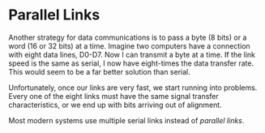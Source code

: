 # Parallel Links

Another strategy for data communications is to pass a byte (8 bits) or a word (16 or 32 bits) at a time. Imagine two computers have a connection with eight data lines, D0-D7. Now I can transmit a byte at a time. If the link speed is the same as serial, I now have eight-times the data transfer rate. This would seem to be a far better solution than serial.

Unfortunately, once our links are very fast, we start running into problems. Every one of the eight links must have the same signal transfer characteristics, or we end up with bits arriving out of alignment.

Most modern systems use multiple serial links instead of _parallel links_.

<figure><img src="https://johnoraw.gitbook.io/pnt/~gitbook/image?url=https%3A%2F%2F365966430-files.gitbook.io%2F%7E%2Ffiles%2Fv0%2Fb%2Fgitbook-x-prod.appspot.com%2Fo%2Fspaces%252FjPKaxBv8yVv6wzBRST0X%252Fuploads%252FSthhObtsXQWIelQ2L3uL%252Fimage.png%3Falt%3Dmedia%26token%3D4d247ba2-71bc-4519-ba5c-92139e92dc3e&#x26;width=768&#x26;dpr=4&#x26;quality=100&#x26;sign=2639961a&#x26;sv=2" alt=""><figcaption></figcaption></figure>
